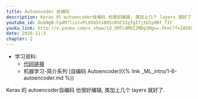 ```yaml
---
title: Autoencoder 自编码
description: Keras 的 autoencoder自编码 也很好编辑, 类加上几个 layers 就好了. 
youtube_id: OubNgB-Fa4M?list=PLXO45tsB95cKhCSIgTgIfjtG5y0Bf_TIY
youku_link: http://v.youku.com/v_show/id_XMTc4MDI2MDg1Mg==.html?f=28505797&o=1
date: 2016-11-3
chapter: 2
---
```

* 学习资料:
  * [代码链接](https://github.com/MorvanZhou/tutorials/blob/master/kerasTUT/9-Autoencoder_example.py)
  * 机器学习-简介系列 [自编码 Autoencoder]({% link _ML_intro/1-6-autoencoder.md %})

Keras 的 autoencoder自编码 也很好编辑, 类加上几个 layers 就好了. 
